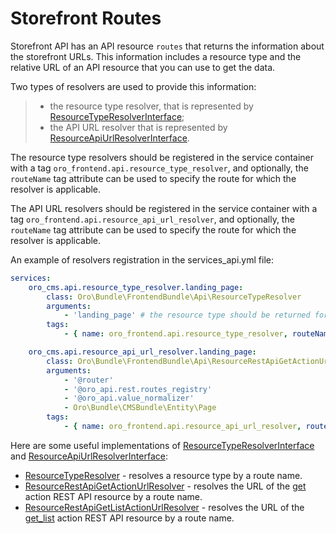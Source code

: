 <a id="web-api-storefront-routes"></a>

# Storefront Routes

Storefront API has an API resource `routes` that returns the information about the storefront URLs.
This information includes a resource type and the relative URL of an API resource that you can use to get the data.

Two types of resolvers are used to provide this information:

> - the resource type resolver, that is represented by <a href="https://github.com/oroinc/customer-portal/tree/5.0/src/Oro/Bundle/FrontendBundle/Api/ResourceTypeResolverInterface.php" target="_blank">ResourceTypeResolverInterface</a>;
> - the API URL resolver that is represented by <a href="https://github.com/oroinc/customer-portal/tree/5.0/src/Oro/Bundle/FrontendBundle/Api/ResourceApiUrlResolverInterface.php" target="_blank">ResourceApiUrlResolverInterface</a>.

The resource type resolvers should be registered in the service container with a tag `oro_frontend.api.resource_type_resolver`,
and optionally, the `routeName` tag attribute can be used to specify the route for which the resolver is applicable.

The API URL resolvers should be registered in the service container with a tag `oro_frontend.api.resource_api_url_resolver`,
and optionally, the `routeName` tag attribute can be used to specify the route for which the resolver is applicable.

An example of resolvers registration in the services_api.yml file:

```yaml
services:
    oro_cms.api.resource_type_resolver.landing_page:
        class: Oro\Bundle\FrontendBundle\Api\ResourceTypeResolver
        arguments:
            - 'landing_page' # the resource type should be returned for the route oro_cms_frontend_page_view
        tags:
            - { name: oro_frontend.api.resource_type_resolver, routeName: oro_cms_frontend_page_view }

    oro_cms.api.resource_api_url_resolver.landing_page:
        class: Oro\Bundle\FrontendBundle\Api\ResourceRestApiGetActionUrlResolver
        arguments:
            - '@router'
            - '@oro_api.rest.routes_registry'
            - '@oro_api.value_normalizer'
            - Oro\Bundle\CMSBundle\Entity\Page
        tags:
            - { name: oro_frontend.api.resource_api_url_resolver, routeName: oro_cms_frontend_page_view, requestType: rest }
```

Here are some useful implementations of <a href="https://github.com/oroinc/customer-portal/tree/5.0/src/Oro/Bundle/FrontendBundle/Api/ResourceTypeResolverInterface.php" target="_blank">ResourceTypeResolverInterface</a> and <a href="https://github.com/oroinc/customer-portal/tree/5.0/src/Oro/Bundle/FrontendBundle/Api/ResourceApiUrlResolverInterface.php" target="_blank">ResourceApiUrlResolverInterface</a>:

- <a href="https://github.com/oroinc/customer-portal/tree/5.0/src/Oro/Bundle/FrontendBundle/Api/ResourceTypeResolver.php" target="_blank">ResourceTypeResolver</a> - resolves a resource type by a route name.
- <a href="https://github.com/oroinc/customer-portal/tree/5.0/src/Oro/Bundle/FrontendBundle/Api/ResourceRestApiGetActionUrlResolver.php" target="_blank">ResourceRestApiGetActionUrlResolver</a> - resolves the URL of the [get](actions.md#get-action) action REST API resource by a route name.
- <a href="https://github.com/oroinc/customer-portal/tree/5.0/src/Oro/Bundle/FrontendBundle/Api/ResourceRestApiGetListActionUrlResolver.php" target="_blank">ResourceRestApiGetListActionUrlResolver</a> - resolves the URL of the [get_list](actions.md#get-list-action) action REST API resource by a route name.

<!-- Frontend -->
